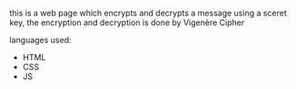 this is a web page which encrypts and decrypts a message using a sceret key, the encryption and decryption is done by Vigenère Cipher

languages used:
- HTML
- CSS
- JS
